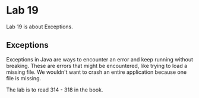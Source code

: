# Lab 19

Lab 19 is about Exceptions.

## Exceptions

Exceptions in Java are ways to encounter an error and keep running without breaking. These are errors that might be encountered, like trying to load a missing file. We wouldn't want to crash an entire application because one file is missing.

The lab is to read 314 - 318 in the book.
